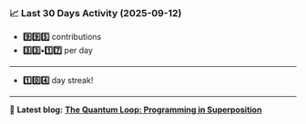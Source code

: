 <!--START_STATS-->
### 📈 Last 30 Days Activity (2025-09-12)  
- **9️⃣9️⃣5️⃣** contributions  
- **3️⃣3️⃣•1️⃣7️⃣** per day
---
- **1️⃣0️⃣4️⃣** day streak!
---
📝 **Latest blog:** [**The Quantum Loop: Programming in Superposition**](https://andriak.com/blog/quantum-loop)
<!--END_STATS-->

